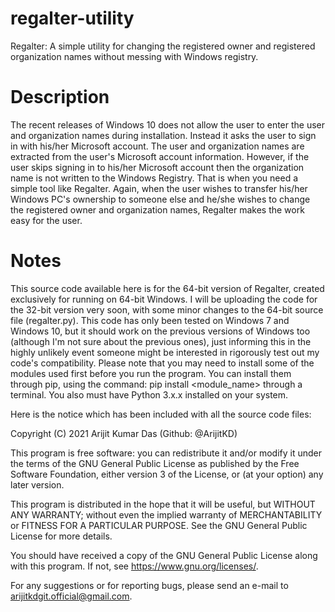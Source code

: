 # regalter-utility

Regalter: A simple utility for changing the registered owner and registered organization names without messing with Windows registry.

# Description
The recent releases of Windows 10 does not allow the user to enter the user and organization names during installation. Instead it
asks the user to sign in with his/her Microsoft account. The user and organization names are extracted from the user's Microsoft
account information. However, if the user skips signing in to his/her Microsoft account then the organization name is not written
to the Windows Registry. That is when you need a simple tool like Regalter. Again, when the user wishes to transfer his/her Windows
PC's ownership to someone else and he/she wishes to change the registered owner and organization names, Regalter makes the work easy
for the user.

# Notes
This source code available here is for the 64-bit version of Regalter, created exclusively for running on 64-bit Windows. I will be 
uploading the code for the 32-bit version very soon, with some minor changes to the 64-bit source file (regalter.py). This code has
only been tested on Windows 7 and Windows 10, but it should work on the previous versions of Windows too (although I'm not sure about
the previous ones), just informing this in the highly unlikely event someone might be interested in rigorously test out my code's
compatibility. Please note that you may need to install some of the modules used first before you run the program. You can install
them through pip, using the command: pip install <module_name> through a terminal. You also must have Python 3.x.x installed on your
system.


Here is the notice which has been included with all the source code files:

Copyright (C) 2021 Arijit Kumar Das (Github: @ArijitKD)

This program is free software: you can redistribute it and/or modify
it under the terms of the GNU General Public License as published by
the Free Software Foundation, either version 3 of the License, or
(at your option) any later version.

This program is distributed in the hope that it will be useful,
but WITHOUT ANY WARRANTY; without even the implied warranty of
MERCHANTABILITY or FITNESS FOR A PARTICULAR PURPOSE.  See the
GNU General Public License for more details.

You should have received a copy of the GNU General Public License
along with this program.  If not, see <https://www.gnu.org/licenses/>.


For any suggestions or for reporting bugs, please send an e-mail to arijitkdgit.official@gmail.com.
